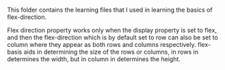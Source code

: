 This folder contains the learning files that I used in learning the basics of flex-direction.

Flex direction property works only when the display property is set to flex, and then the flex-direction which is by default set to row can also be set to column where they appear as both rows and columns respectively.
flex-basis aids in determining the size of the rows or columns, in rows in determines the width, but in column in determines the height.
